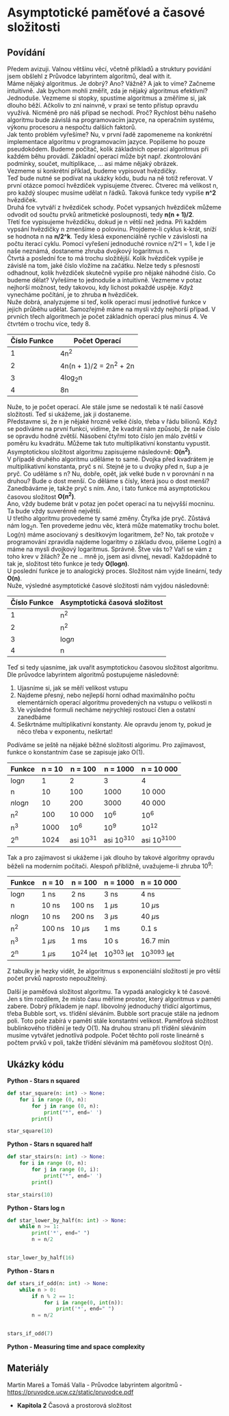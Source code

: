 # Asymptotické paměťové a časové složitosti

## Povídání

Předem avizuji. Valnou většinu věcí, včetně příkladů a struktury povídání jsem obšlehl z Průvodce labyrintem algoritmů, deal with it.  
Máme nějaký algoritmus. Je dobrý? Ano? Vážně? A jak to víme? Začneme intuitivně. Jak bychom mohli změřit, zda je nějaký algoritmus efektivní? Jednoduše. Vezmeme si stopky, spustíme algoritmus a změříme si, jak dlouho běží. Ačkoliv to zní nainvně, v praxi se tento přístup opravdu využívá. Nicméně pro náš případ se nechodí. Proč? Rychlost běhu našeho algoritmu bude závislá na programovacím jazyce, na operačním systému, výkonu procesoru a nespočtu dalších faktorů.  
Jak tento problém vyřešíme? Nu, v první řadě zapomeneme na konkrétní implementace algoritmu v programovacím jazyce. Popíšeme ho pouze pseudokódem. Budeme počítač, kolik základních operací algoritmus při každém běhu provádí. Základní operací může být např. zkontrolování podmínky, součet, multiplikace, ... asi máme nějaký obrázek.  
Vezmeme si konkrétní příklad, budeme vypisovat hvězdičky.  
Teď bude nutné se podívat na ukázky kódu, budu na ně totiž referovat. V první otázce pomocí hvězdiček vypisujeme čtverec. Čtverec má velikost n, pro každý sloupec musíme udělat n řádků. Taková funkce tedy vypíše **n^2** hvězdiček.  
Druhá fce vytváří z hvězdiček schody. Počet vypsaných hvězdiček můžeme odvodit od součtu prvků aritmetické posloupnosti, tedy **n(n + 1)/2**.  
Třetí fce vypisujeme hvězdičku, dokud je n větší než jedna. Při každém vypsání hvězdičky n zmenšíme o polovinu. Projdeme-li cyklus k-krát, sníží se hodnota n na **n/2^k**. Tedy klesá exponenciálně rychle v závislosti na počtu iterací cyklu. Pomocí vyřešení jednoduché rovnice n/2^l = 1, kde l je naše neznámá, dostaneme zhruba dvojkový logaritmus n.  
Čtvrtá a poslední fce to má trochu složitější. Kolik hvězdiček vypíše je závislé na tom, jaké číslo vložíme na začátku. Nelze tedy s přesností odhadnout, kolik hvězdiček skutečně vypíše pro nějaké náhodné číslo. Co budeme dělat? Vyřešíme to jednoduše a intuitivně. Vezmeme v potaz nejhorší možnost, tedy takovou, kdy lichost pokaždé uspěje. Když vynecháme počítání, je to zhruba **n** hvězdiček.  
Nuže dobrá, analyzujeme si teď, kolik operací musí jednotlivé funkce v jejich průběhu udělat. Samozřejmě máme na mysli vždy nejhorší případ. V prvních třech algoritmech je počet základních operací plus minus 4. Ve čtvrtém o trochu více, tedy 8.

| Číslo Funkce | Počet Operací                     |
| ------------ | --------------------------------- |
| 1            | 4n<sup>2</sup>                    |
| 2            | 4n(n + 1)/2 = 2n<sup>2</sup> + 2n |
| 3            | 4log<sub>2</sub>n                 |
| 4            | 8n                                |

Nuže, to je počet operací. Ale stále jsme se nedostali k té naší časové složitosti. Teď si ukážeme, jak ji dostaneme.  
Představme si, že n je nějaké hrozně velké číslo, třeba v řádu bilionů. Když se podíváme na první funkci, vidíme, že kvadrát nám způsobí, že naše číslo se opravdu hodně zvětší. Násobení čtyřmi toto číslo jen málo zvětší v poměru ku kvadrátu. Můžeme tak tuto multiplikativní konstantu vypustit.  
Asymptotickou složitost algoritmu zapisujeme následovně: **O(n<sup>2</sup>)**.  
V případě druhého algoritmu uděláme to samé. Dvojka před kvadrátem je multiplikativní konstanta, pryč s ní. Stejné je to u dvojky před n, šup a je pryč. Co uděláme s n? Nu, dobře, opět, jak velké bude n v porovnání n na druhou? Bude o dost menší. Co děláme s čísly, která jsou o dost menší? Zanedbáváme je, takže pryč s ním. Ano, i tato funkce má asymptotickou časovou složitost **O(n<sup>2</sup>)**.  
Ano, vždy budeme brát v potaz jen počet operací na tu nejvyšší mocninu. Ta bude vždy suverénně největší.  
U třetího algoritmu provedeme ty samé změny. Čtyřka jde pryč. Zůstává nám log<sub>2</sub>n. Ten provedeme jednu věc, která může matematiky trochu bolet. Log(n) máme asociovaný s desítkovým logaritmem, že? No, tak protože v programování zpravidla najdeme logaritmy o základu dvou, píšeme Log(n) a máme na mysli dvojkový logaritmus. Správně. Štve vás to? Vaří se vám z toho krev v žilách? Že ne .. mně jo, jsem asi divnej, nevadí. Každopádně to tak je, složitost této funkce je tedy **O(log*n*)**.  
U poslední funkce je to analogický proces. Složitost nám vyjde lineární, tedy **O(n)**.  
Nuže, výsledné asymptotické časové složitosti nám vyjdou následovně:

| Číslo Funkce | Asymptotická časová složitost |
| ------------ | ----------------------------- |
| 1            | n<sup>2</sup>                 |
| 2            | n<sup>2</sup>                 |
| 3            | log*n*                        |
| 4            | n                             |

Teď si tedy ujasníme, jak uvařit asymptotickou časovou složitost algoritmu. Dle průvodce labyrintem algoritmů postupujeme následovně:

1. Ujasníme si, jak se měří velikost vstupu
2. Najdeme přesný, nebo nejlepší horní odhad maximálního počtu elementárních operací algoritmu provedených na vstupu o velikosti n
3. Ve výsledné formuli necháme nejrychleji rostoucí člen a ostatní zanedbáme
4. Seškrtnáme multiplikativní konstanty. Ale opravdu jenom ty, pokud je něco třeba v exponentu, neškrtat!

Podíváme se ještě na nějaké běžné složitosti algorimu. Pro zajímavost, funkce o konstantním čase se zapisuje jako O(1).

| Funkce        | n = 10 | n = 100             | n = 1000             | n = 10 000            |
| ------------- | ------ | ------------------- | -------------------- | --------------------- |
| log*n*        | 1      | 2                   | 3                    | 4                     |
| n             | 10     | 100                 | 1000                 | 10 000                |
| *n*log*n*     | 10     | 200                 | 3000                 | 40 000                |
| n<sup>2</sup> | 100    | 10 000              | 10<sup>6</sup>       | 10<sup>6</sup>        |
| n<sup>3</sup> | 1000   | 10<sup>6</sup>      | 10<sup>9</sup>       | 10<sup>12</sup>       |
| 2<sup>n</sup> | 1024   | asi 10<sup>31</sup> | asi 10<sup>310</sup> | asi 10<sup>3100</sup> |

Tak a pro zajímavost si ukážeme i jak dlouho by takové algoritmy opravdu běželi na moderním počítači. Alespoň přibližně, uvažujeme-li zhruba 10<sup>9</sup>:

| Funkce        | n = 10   | n = 100             | n = 1000             | n = 10 000            |
| ------------- | -------- | ------------------- | -------------------- | --------------------- |
| log*n*        | 1 ns     | 2 ns                | 3 ns                 | 4 ns                  |
| n             | 10 ns    | 100 ns              | 1 $\mu$s             | 10 $\mu$s             |
| *n*log*n*     | 10 ns    | 200 ns              | 3 $\mu$s             | 40 $\mu$s             |
| n<sup>2</sup> | 100 ns   | 10 $\mu$s           | 1 ms                 | 0.1 s                 |
| n<sup>3</sup> | 1 $\mu$s | 1 ms                | 10 s                 | 16.7 min              |
| 2<sup>n</sup> | 1 $\mu$s | 10<sup>24</sup> let | 10<sup>303</sup> let | 10<sup>3093</sup> let |

Z tabulky je hezky vidět, že algoritmus s exponenciální složitostí je pro větší počet prvků naprosto nepoužitelný.          

Další je paměťová složitost algoritmu. Ta vypadá analogicky k té časové. Jen s tím rozdílem, že místo času měříme prostor, který algoritmus v paměti zabere. Dobrý příkladem je např. libovolný jednoduchý třídící algortimus, třeba Bubble sort, vs. třídění sléváním. Bubble sort pracuje stále na jednom poli. Toto pole zabírá v paměti stále konstantní velikost. Paměťová složitost bublinkového třídění je tedy O(1). Na druhou stranu při třídění sléváním musíme vytvářet jednotlivá podpole. Počet těchto polí roste lineárně s počtem prvků v poli, takže třídění sléváním má paměťovou složitost O(n).

## Ukázky kódu

**Python - Stars n squared**

```Python
def star_square(n: int) -> None:
    for i in range (0, n):
        for j in range (0, n):
            print("*", end=' ')
        print()

star_square(10)
```

**Python - Stars n squared half**

```Python
def star_stairs(n: int) -> None:
    for i in range (0, n):
        for j in range (0, i): 
            print("*", end=' ')
        print()

star_stairs(10)
```

**Python - Stars log n**

```Python
def star_lower_by_half(n: int) -> None:
    while n >= 1:
        print('*', end=" ")
        n = n/2


star_lower_by_half(16)
```

**Python - Stars n**

```Python
def stars_if_odd(n: int) -> None:
    while n > 0:
        if n % 2 == 1:
            for i in range(0, int(n)):
                print('*', end=" ")
        n = n/2


stars_if_odd(7)
```

**Python - Measuring time and space complexity**

## Materiály

Martin Mareš a Tomáš Valla - Průvodce labyrintem algoritmů - https://pruvodce.ucw.cz/static/pruvodce.pdf

- **Kapitola 2** Časová a prostorová složitost
